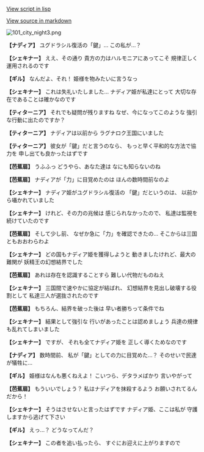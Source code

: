 [View script in lisp](../scripts/100103021.txt)

[View source in markdown](100103021.md)

![101_city_night3.png](../images/backgrounds/101_city_night3.png)

**【ナディア】**
ユグドラシル復活の「鍵」…
この私が…？

**【シェキナー】**
ええ、その通り
貴方の力はハルモニアにあってこそ
規律正しく運用されるのです

**【ギル】**
なんだよ、それ！
姫様を物みたいに言うなっ

**【シェキナー】**
これは失礼いたしました…
ナディア姫が私達にとって
大切な存在であることは確かなのです

**【ティターニア】**
それでも疑問が残りますね
なぜ、今になってこのような
強引な行動に出たのですか？

**【ティターニア】**
ナディアは以前から
ラグナロク王国にいました

**【ティターニア】**
彼女が「鍵」だと言うのなら、
もっと早く平和的な方法で協力を
申し出ても良かったはずです

**【芭蕉扇】**
うふふっ
どうやら、あなた達は
なにも知らないのね

**【芭蕉扇】**
ナディアが「力」に目覚めたのは
ほんの数時間前なのよ

**【シェキナー】**
ナディア姫がユグドラシル復活の
「鍵」だというのは、
以前から囁かれていました

**【シェキナー】**
けれど、その力の兆候は
感じられなかったので、
私達は監視を続けていたのです

**【芭蕉扇】**
そして少し前、
なぜか急に「力」を確認できたの…
そこからは三国ともおおわらわよ

**【シェキナー】**
どの国もナディア姫を獲得しようと
動きましたけれど、最大の難関が
妖精王の幻想結界でした

**【芭蕉扇】**
あれは存在を認識することすら
難しい代物だものねえ

**【シェキナー】**
三国間で速やかに協定が結ばれ、
幻想結界を見出し破壊する役割として
私達三人が選抜されたのです

**【芭蕉扇】**
もちろん、結界を破った後は
早い者勝ちって条件でね

**【シェキナー】**
結果として強引な
行いがあったことは認めましょう
兵達の規律も乱れてしまいました

**【シェキナー】**
ですが、
それも全てナディア姫を
正しく導くためなのです

**【ナディア】**
数時間前、
私が「鍵」としての力に目覚めた…？
そのせいで民達が犠牲に…

**【ギル】**
姫様はなんも悪くねえよ！
こいつら、デタラメばかり
言いやがって

**【芭蕉扇】**
もういいでしょう？
私はナディアを抹殺するよう
お願いされてるんだから！

**【シェキナー】**
そうはさせないと言ったはずです
ナディア姫、ここは私が
守護しますから逃げて下さい

**【ギル】**
えっ…？
どうなってんだ？

**【シェキナー】**
この者を追い払ったら、
すぐにお迎えに上がりますので